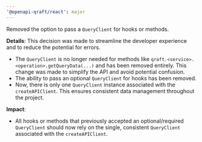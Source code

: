 ```yaml
---
'@openapi-qraft/react': major
---
```


Removed the option to pass a `QueryClient` for hooks or methods.

**Details**:
This decision was made to streamline the developer experience and to reduce the potential for errors.

- The `QueryClient` is no longer needed for methods like `qraft.<service>.<operation>.getQueryData(...)` and has been
  removed entirely.
  This change was made to simplify the API and avoid potential confusion.
- The ability to pass an optional `QueryClient` for hooks has been removed.
- Now, there is only one `QueryClient` instance associated with the `createAPIClient`.
  This ensures consistent data management throughout the project.

**Impact**:

- All hooks or methods that previously accepted an optional/required `QueryClient` should now rely on the single,
  consistent `QueryClient` associated with the `createAPIClient`.
